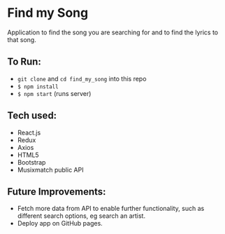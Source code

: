 # Find my Song    
Application to find the song you are searching for and to find the lyrics to that song.

## To Run:
- ```git clone``` and ```cd find_my_song``` into this repo
- ```$ npm install```
- ```$ npm start```  (runs server)

## Tech used:
- React.js
- Redux
- Axios
- HTML5
- Bootstrap
- Musixmatch public API

## Future Improvements:
- Fetch more data from API to enable further functionality, such as different search options, eg search an artist.
- Deploy app on GitHub pages.
